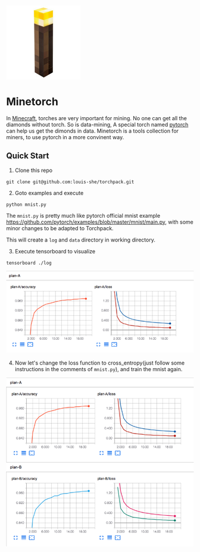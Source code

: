 ![](./images/minetorch.jpg)
# Minetorch

In [Minecraft](https://minecraft.net/), torches are very important for mining. No one can get all the diamonds without torch. So is data-mining, A special torch named [pytorch](http://pytorch.org/) can help us get the dimonds in data. Minetorch is a tools collection for miners, to use pytorch in a more convinent way.

## Quick Start

1. Clone this repo

```
git clone git@github.com:louis-she/torchpack.git
```

2. Goto examples and execute

```
python mnist.py
```

The `mnist.py` is pretty much like pytorch official mnist example https://github.com/pytorch/examples/blob/master/mnist/main.py, with some minor changes to be adapted to Torchpack.

This will create a `log` and `data` directory in working directory.

3. Execute tensorboard to visualize

```
tensorboard ./log
```

![](./images/plan-a.png)

4. Now let's change the loss function to cross_entropy(just follow some instructions in the comments of `mnist.py`), and train the mnist again.

![](./images/plan-a-b.png)